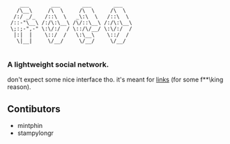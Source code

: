 ```
    ___       ___       ___       ___   
   /\__\     /\  \     /\  \     /\  \  
  /:/ _/_   /::\  \   _\:\  \   /::\  \ 
 /::-"\__\ /:/\:\__\ /\/::\__\ /:/\:\__\
 \;:;-",-" \:\/:/  / \::/\/__/ \:\/:/  /
  |:|  |    \::/  /   \:\__\    \::/  / 
   \|__|     \/__/     \/__/     \/__/
   
```
### A lightweight social network.
don't expect some nice interface tho. it's meant for [links](https://en.wikipedia.org/wiki/Links_(web_browser)) (for some f*\*\king reason).

## Contibutors
- mintphin
- stampylongr
